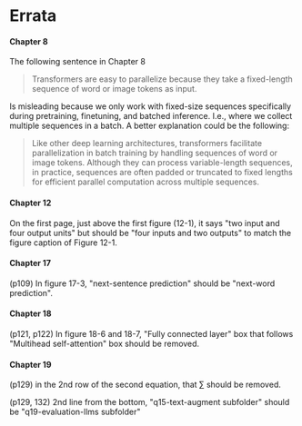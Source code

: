 # Errata


#### Chapter 8

The following sentence in Chapter 8

> Transformers are easy to parallelize because they take a fixed-length sequence of word or image tokens as input.

Is misleading because we only work with fixed-size sequences specifically during pretraining, finetuning, and batched inference. I.e., where we collect multiple sequences in a batch. A better explanation could be the following:

> Like other deep learning architectures, transformers facilitate parallelization in batch training by handling sequences of word or image tokens. Although they can process variable-length sequences, in practice, sequences are often padded or truncated to fixed lengths for efficient parallel computation across multiple sequences.

#### Chapter 12

On the first page, just above the first figure (12-1), it says "two input and four output units" but should be "four inputs and two outputs" to match the figure caption of Figure 12-1.


#### Chapter 17

(p109) In figure 17-3, "next-sentence prediction" should be "next-word prediction".

#### Chapter 18

(p121, p122) In figure 18-6 and 18-7, "Fully connected layer" box that follows "Multihead self-attention" box should be removed.

#### Chapter 19

(p129) in the 2nd row of the second equation, that $\sum$ should be removed.

(p129, 132) 2nd line from the bottom, "q15-text-augment subfolder" should be "q19-evaluation-llms subfolder"
